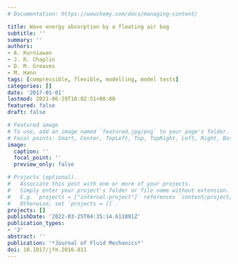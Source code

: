```yaml
---
# Documentation: https://wowchemy.com/docs/managing-content/

title: Wave energy absorption by a floating air bag
subtitle: ''
summary: ''
authors:
- A. Kurniawan
- J. R. Chaplin
- D. M. Greaves
- M. Hann
tags: [compressible, flexible, modelling, model tests]
categories: []
date: '2017-01-01'
lastmod: 2021-06-29T10:02:51+08:00
featured: false
draft: false

# Featured image
# To use, add an image named `featured.jpg/png` to your page's folder.
# Focal points: Smart, Center, TopLeft, Top, TopRight, Left, Right, BottomLeft, Bottom, BottomRight.
image:
  caption: ''
  focal_point: ''
  preview_only: false

# Projects (optional).
#   Associate this post with one or more of your projects.
#   Simply enter your project's folder or file name without extension.
#   E.g. `projects = ["internal-project"]` references `content/project/deep-learning/index.md`.
#   Otherwise, set `projects = []`.
projects: []
publishDate: '2022-03-25T04:35:14.611891Z'
publication_types:
- '2'
abstract: ''
publication: '*Journal of Fluid Mechanics*'
doi: 10.1017/jfm.2016.811
---
```

